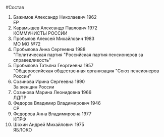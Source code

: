 #Состав
1. Бажимов Александр Николаевич 1962   
    ЕР
2. Карамышев Александр Павлович 1972   
    КОММУНИСТЫ РОССИИ
3. Пробылов Алексей Михайлович 1983   
    МО МО №72
4. Пробылова Анна Сергеевна 1988   
    "Политическая партия "Российская партия пенсионеров за справедливость"
5. Пробылова Татьяна Георгиевна 1957   
    "Общероссийская общественная организация "Союз пенсионеров России"
6. Созинова Ирина Сергеевна 1990   
    За женщин России
7. Созинова Марина Леонидовна 1966   
    ЛДПР
8. Федоров Владимир Владимирович 1946   
    СР
9. Федорова Анна Владимировна 1977   
    КПРФ
10. Шохин Андрей Михайлович 1975   
    ЯБЛОКО
